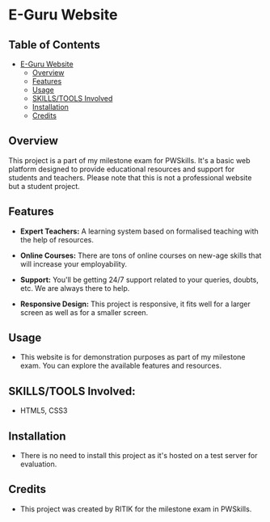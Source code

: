 # E-Guru Website

## Table of Contents
- [E-Guru Website](#e-guru-website)
  - [Overview](#overview)
  - [Features](#features)
  - [Usage](#usage)
  - [SKILLS/TOOLS Involved](#skillstools-involved)
  - [Installation](#installation)
  - [Credits](#credits)

## Overview

This project is a part of my milestone exam for PWSkills. It's a basic web platform designed to provide educational resources and support for students and teachers. Please note that this is not a professional website but a student project.


## Features

- **Expert Teachers:** A learning system based
on formalised teaching with the help of resources.

- **Online Courses:** There are tons of online courses on new-age skills that will increase your employability.

- **Support:** You'll be getting 24/7 support related to your queries, doubts, etc. We are always there to help.

- **Responsive Design:** This project is responsive, it fits well for a larger screen as well as for a smaller screen.

## Usage

- This website is for demonstration purposes as part of my milestone exam. You can explore the available features and resources.

## SKILLS/TOOLS Involved:

- HTML5, CSS3

## Installation

- There is no need to install this project as it's hosted on a test server for evaluation.

## Credits

- This project was created by RITIK for the milestone exam in PWSkills.


